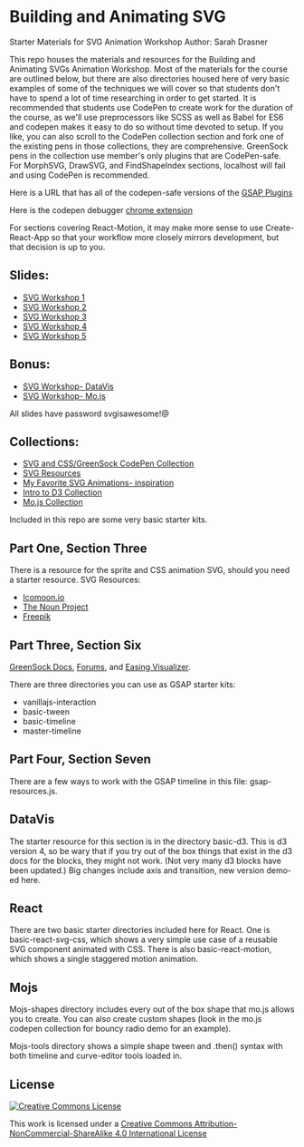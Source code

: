 # Building and Animating SVG

Starter Materials for SVG Animation Workshop
Author: Sarah Drasner

This repo houses the materials and resources for the Building and Animating SVGs Animation Workshop. Most of the materials for the course are outlined below, but there are also directories housed here of very basic examples of some of the techniques we will cover so that students don't have to spend a lot of time researching in order to get started. It is recommended that students use CodePen to create work for the duration of the course, as we'll use preprocessors like SCSS as well as Babel for ES6 and codepen makes it easy to do so without time devoted to setup. If you like, you can also scroll to the CodePen collection section and fork one of the existing pens in those collections, they are comprehensive. GreenSock pens in the collection use member's only plugins that are CodePen-safe. For MorphSVG, DrawSVG, and FindShapeIndex sections, localhost will fail and using CodePen is recommended.

Here is a URL that has all of the codepen-safe versions of the [GSAP Plugins](http://codepen.io/GreenSock/pen/OPqpRJ)

Here is the codepen debugger [chrome extension](https://chrome.google.com/webstore/detail/codopen/agnkphdgffianchpipdbkeaclfbobaak)

For sections covering React-Motion, it may make more sense to use Create-React-App so that your workflow more closely mirrors development, but that decision is up to you.

## Slides:

* [SVG Workshop 1](http://slides.com/sdrasner/adv-svg-1?token=UCdXy3zz)
* [SVG Workshop 2](http://slides.com/sdrasner/adv-svg-2?token=FxyYIMcu)
* [SVG Workshop 3](http://slides.com/sdrasner/adv-svg-3?token=IiYk_UQj)
* [SVG Workshop 4](http://slides.com/sdrasner/adv-svg-4?token=7eaTj3K2)
* [SVG Workshop 5](http://slides.com/sdrasner/adv-svg-5-92?token=p53gS9NW)

## Bonus:

* [SVG Workshop- DataVis](http://slides.com/sdrasner/svg-workshop-data-vis?token=rC0MZakh)
* [SVG Workshop- Mo.js](http://slides.com/sdrasner/svg-workshop-mojs?token=wAkiI-Pe)

All slides have password svgisawesome!@

## Collections:

* [SVG and CSS/GreenSock CodePen Collection](http://codepen.io/collection/XvBQJQ/)
* [SVG Resources](https://codepen.io/collection/DkNQaP/)
* [My Favorite SVG Animations- inspiration](https://codepen.io/collection/XvBrJr/)
* [Intro to D3 Collection](http://codepen.io/collection/XKgVVV/)
* [Mo.js Collection](http://codepen.io/collection/XOEKow/)

Included in this repo are some very basic starter kits.

## Part One, Section Three

There is a resource for the sprite and CSS animation SVG, should you need a starter resource.
SVG Resources:

* [Icomoon.io](http://icomoon.io/)
* [The Noun Project](https://thenounproject.com/)
* [Freepik](http://www.freepik.com/)

## Part Three, Section Six

[GreenSock Docs](http://greensock.com/docs/#/HTML5/), [Forums](http://greensock.com/forums/), and [Easing Visualizer](http://greensock.com/ease-visualizer).

There are three directories you can use as GSAP starter kits:

* vanillajs-interaction
* basic-tween
* basic-timeline
* master-timeline

## Part Four, Section Seven

There are a few ways to work with the GSAP timeline in this file: gsap-resources.js.

## DataVis

The starter resource for this section is in the directory basic-d3. This is d3 version 4, so be wary that if you try out of the box things that exist in the d3 docs for the blocks, they might not work. (Not very many d3 blocks have been updated.) Big changes include axis and transition, new version demo-ed here.

## React

There are two basic starter directories included here for React. One is basic-react-svg-css, which shows a very simple use case of a reusable SVG component animated with CSS. There is also basic-react-motion, which shows a single staggered motion animation.

## Mojs

Mojs-shapes directory includes every out of the box shape that mo.js allows you to create. You can also create custom shapes (look in the mo.js codepen collection for bouncy radio demo for an example).

Mojs-tools directory shows a simple shape tween and .then() syntax with both timeline and curve-editor tools loaded in.

## License

[![Creative Commons License](https://i.creativecommons.org/l/by-nc-sa/4.0/88x31.png)](http://creativecommons.org/licenses/by-nc-sa/4.0/)

This work is licensed under a [Creative Commons Attribution-NonCommercial-ShareAlike 4.0 International License](http://creativecommons.org/licenses/by-nc-sa/4.0/)
